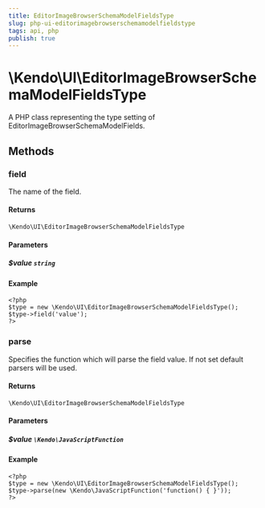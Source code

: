 ```yaml
---
title: EditorImageBrowserSchemaModelFieldsType
slug: php-ui-editorimagebrowserschemamodelfieldstype
tags: api, php
publish: true
---
```


# \Kendo\UI\EditorImageBrowserSchemaModelFieldsType

A PHP class representing the type setting of EditorImageBrowserSchemaModelFields.


## Methods

### field
The name of the field.

#### Returns
`\Kendo\UI\EditorImageBrowserSchemaModelFieldsType`

#### Parameters

##### $value `string`



#### Example 
    <?php
    $type = new \Kendo\UI\EditorImageBrowserSchemaModelFieldsType();
    $type->field('value');
    ?>

### parse
Specifies the function which will parse the field value. If not set default parsers will be used.

#### Returns
`\Kendo\UI\EditorImageBrowserSchemaModelFieldsType`

#### Parameters

##### $value `\Kendo\JavaScriptFunction`



#### Example 
    <?php
    $type = new \Kendo\UI\EditorImageBrowserSchemaModelFieldsType();
    $type->parse(new \Kendo\JavaScriptFunction('function() { }'));
    ?>

